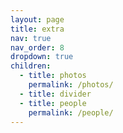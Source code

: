 ```yaml
---
layout: page
title: extra
nav: true
nav_order: 8
dropdown: true
children:
  - title: photos
    permalink: /photos/
  - title: divider
  - title: people
    permalink: /people/
---
```

